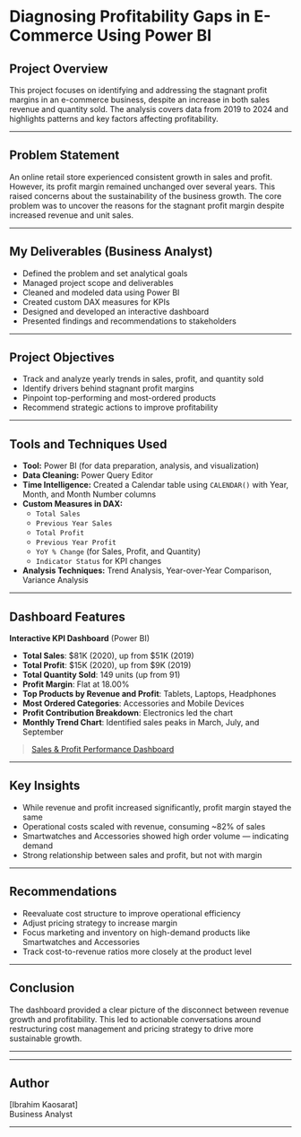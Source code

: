# Diagnosing Profitability Gaps in E-Commerce Using Power BI

## Project Overview
This project focuses on identifying and addressing the stagnant profit margins in an e-commerce business, despite an increase in both sales revenue and quantity sold. The analysis covers data from 2019 to 2024 and highlights patterns and key factors affecting profitability.

---

## Problem Statement
An online retail store experienced consistent growth in sales and profit. However, its profit margin remained unchanged over several years. This raised concerns about the sustainability of the business growth. The core problem was to uncover the reasons for the stagnant profit margin despite increased revenue and unit sales.

---

## My Deliverables (Business Analyst)

- Defined the problem and set analytical goals
- Managed project scope and deliverables
- Cleaned and modeled data using Power BI
- Created custom DAX measures for KPIs
- Designed and developed an interactive dashboard
- Presented findings and recommendations to stakeholders

---

## Project Objectives
- Track and analyze yearly trends in sales, profit, and quantity sold
- Identify drivers behind stagnant profit margins
- Pinpoint top-performing and most-ordered products
- Recommend strategic actions to improve profitability

---

## Tools and Techniques Used
- **Tool:** Power BI (for data preparation, analysis, and visualization)
- **Data Cleaning:** Power Query Editor
- **Time Intelligence:** Created a Calendar table using `CALENDAR()` with Year, Month, and Month Number columns
- **Custom Measures in DAX:**
  - `Total Sales`
  - `Previous Year Sales`
  - `Total Profit`
  - `Previous Year Profit`
  - `YoY % Change` (for Sales, Profit, and Quantity)
  - `Indicator Status` for KPI changes
- **Analysis Techniques:** Trend Analysis, Year-over-Year Comparison, Variance Analysis

---

## Dashboard Features
**Interactive KPI Dashboard** (Power BI)
- **Total Sales**: $81K (2020), up from $51K (2019)
- **Total Profit**: $15K (2020), up from $9K (2019)
- **Total Quantity Sold**: 149 units (up from 91)
- **Profit Margin**: Flat at 18.00%
- **Top Products by Revenue and Profit**: Tablets, Laptops, Headphones
- **Most Ordered Categories**: Accessories and Mobile Devices
- **Profit Contribution Breakdown**: Electronics led the chart
- **Monthly Trend Chart**: Identified sales peaks in March, July, and September


> [Sales & Profit Performance Dashboard]([dashboard.png](https://github.com/Kaosarat10/E-COMMERCE-Profitability-Gap-Analysis/blob/main/E-Commerce%20Profitability%20analysis%20dashboard.png))

---

## Key Insights
- While revenue and profit increased significantly, profit margin stayed the same
- Operational costs scaled with revenue, consuming ~82% of sales
- Smartwatches and Accessories showed high order volume — indicating demand
- Strong relationship between sales and profit, but not with margin

---

## Recommendations
- Reevaluate cost structure to improve operational efficiency
- Adjust pricing strategy to increase margin
- Focus marketing and inventory on high-demand products like Smartwatches and Accessories
- Track cost-to-revenue ratios more closely at the product level

---

## Conclusion
The dashboard provided a clear picture of the disconnect between revenue growth and profitability. This led to actionable conversations around restructuring cost management and pricing strategy to drive more sustainable growth.

---


---

## Author
[Ibrahim Kaosarat]  
Business Analyst

---

